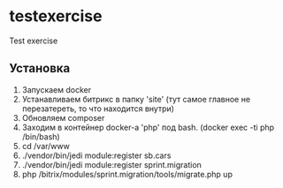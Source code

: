 # testexercise
Test exercise


## Установка 

1. Запускаем docker
2. Устанавливаем битрикс в папку 'site' (тут самое главное не перезатереть, то что находится внутри)
3. Обновляем composer
4. Заходим в контейнер docker-a 'php' под bash. (docker exec -ti php /bin/bash)
5. cd /var/www
6. ./vendor/bin/jedi module:register sb.cars
7. ./vendor/bin/jedi module:register sprint.migration
8. php /bitrix/modules/sprint.migration/tools/migrate.php up
